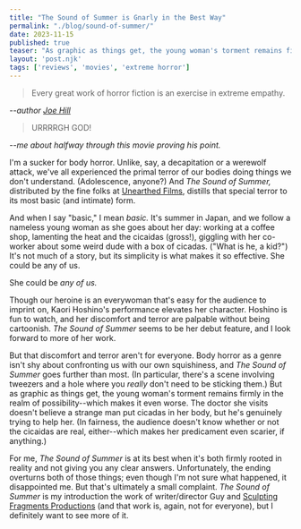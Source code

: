 ```yaml
---
title: "The Sound of Summer is Gnarly in the Best Way"
permalink: "./blog/sound-of-summer/"
date: 2023-11-15
published: true
teaser: "As graphic as things get, the young woman's torment remains firmly in the realm of possibility--which makes it even worse."
layout: 'post.njk'
tags: ['reviews', 'movies', 'extreme horror']
---
```

> Every great work of horror fiction is an exercise in  extreme empathy.

<cite>--author [Joe Hill](https://joenazare.com/2018/11/18/best-lessons-eli-roths-history-of-horror-episodes-1-3/)</cite>

> URRRRGH GOD!

<cite>--me about halfway through this movie proving his point.</cite>

I'm a sucker for body horror. Unlike, say, a decapitation or a werewolf attack, we've all experienced the primal terror of our bodies doing things we don't understand. (Adolescence, anyone?) And *The Sound of Summer,* distributed by the fine folks at [Unearthed Films](https://www.unearthedfilms.com/), distills that special terror to its most basic (and intimate) form.

And when I say "basic," I mean *basic.* It's summer in Japan, and we follow a nameless young woman as she goes about her day: working at a coffee shop, lamenting the heat and the cicaidas (gross!), giggling with her co-worker about some weird dude with a box of cicadas. ("What is he, a kid?") It's not much of a story, but its simplicity is what makes it so effective. She could be any of us.

She could be *any of us.*

Though our heroine is an everywoman that's easy for the audience to imprint on, Kaori Hoshino's performance elevates her character. Hoshino is fun to watch, and her discomfort and terror are palpable without being cartoonish. *The Sound of Summer* seems to be her debut feature, and I look forward to more of her work.

But that discomfort and terror aren't for everyone. Body horror as a genre isn't shy about confronting us with our own squishiness, and *The Sound of Summer* goes further than most. (In particular, there's a scene involving tweezers and a hole where you *really* don't need to be sticking them.) But as graphic as things get, the young woman's torment remains firmly in the realm of possibility--which makes it even worse. The doctor she visits doesn't believe a strange man put cicadas in her body, but he's genuinely trying to help her. (In fairness, the audience doesn't know whether or not the cicaidas are real, either--which makes her predicament even scarier, if anything.)

For me, *The Sound of Summer* is at its best when it's both firmly rooted in reality and not giving you any clear answers. Unfortunately, the ending overturns both of those things; even though I'm not sure what happened, it disappointed me. But that's ultimately a small complaint. *The Sound of Summer* is my introduction the work of writer/director Guy and [Sculpting Fragments Productions](https://sculptingfragments.storenvy.com/?fbclid=IwAR3hS1PtaBKfqsJQg3yzfEMlhUUoOl8OD3cDC_KwSHprnKy_U6VgGTcGBxY) (and that work is, again, not for everyone), but I definitely want to see more of it.



